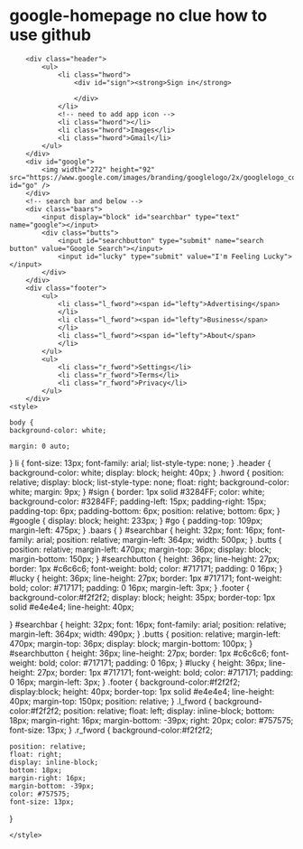 # google-homepage no clue how to use github

<!DOCTYPE html>
<html>
<head>
    <title>GoogleHomepageee</title>
    <link type="text/css" rel="stylesheet" href="goggles.css"
</head>
<body>
    
        <div class="header">
            <ul>
                <li class="hword">
                    <div id="sign"><strong>Sign in</strong>

                    </div>
                </li>
                <!-- need to add app icon -->
                <li class="hword"></li>
                <li class="hword">Images</li>
                <li class="hword">Gmail</li>
            </ul>
        </div>
        <div id="google">
            <img width="272" height="92" src="https://www.google.com/images/branding/googlelogo/2x/googlelogo_color_272x92dp.png" id="go" />
        </div>
        <!-- search bar and below -->
        <div class="baars">
            <input display="block" id="searchbar" type="text" name="google"></input>
            <div class="butts">
                <input id="searchbutton" type="submit" name="search button" value="Google Search"></input>
                <input id="lucky" type="submit" value="I'm Feeling Lucky"></input>
            </div>
        </div>
        <div class="footer">
            <ul>
                <li class="l_fword"><span id="lefty">Advertising</span>
                </li>
                <li class="l_fword"><span id="lefty">Business</span>
                </li>
                <li class="l_fword"><span id="lefty">About</span>
                </li>
            </ul>
            <ul>
                <li class="r_fword">Settings</li>
                <li class="r_fword">Terms</li>
                <li class="r_fword">Privacy</li>
            </ul>
        </div>
    <style>
    
    body {
    background-color: white;
    
    margin: 0 auto;
}
li {
    font-size: 13px;
    font-family: arial;
    list-style-type: none;
}
.header {
    background-color: white;
    display: block;
    height: 40px;
}
.hword {
    position: relative;
    display: block;
    list-style-type: none;
    float: right;
    background-color: white;
    margin: 9px;
}
#sign {
    border: 1px solid #3284FF;
    color: white;
    background-color: #3284FF;
    padding-left: 15px;
    padding-right: 15px;
    padding-top: 6px;
    padding-bottom: 6px;
    position: relative;
    bottom: 6px;
}
#google {
    display: block;
    height: 233px;
}
#go {
    padding-top: 109px;
    margin-left: 475px;
}
.baars {
}
#searchbar {
    height: 32px;
    font: 16px;
    font-family: arial;
    position: relative;
    margin-left: 364px;
    width: 500px;
}
.butts {
    position: relative;
    margin-left: 470px;
    margin-top: 36px;
    display: block;
    margin-bottom: 150px;
}
#searchbutton {
    height: 36px;
    line-height: 27px;
    border: 1px #c6c6c6;
    font-weight: bold;
    color: #717171;
    padding: 0 16px;
}
#lucky {
    height: 36px;
    line-height: 27px;
    border: 1px #717171;
    font-weight: bold;
    color: #717171;
    padding: 0 16px;
    margin-left: 3px;
}
.footer {
    background-color:#f2f2f2;
    display: block;
    height: 35px;
    border-top: 1px solid #e4e4e4;
    line-height: 40px;
   
}
#searchbar {
    height: 32px;
    font: 16px;
    font-family: arial;
    position: relative;
    margin-left: 364px;
    width: 490px;
}
.butts {
    position: relative;
    margin-left: 470px;
    margin-top: 36px;
    display: block;
    margin-bottom: 100px;
}
#searchbutton {
    height: 36px;
    line-height: 27px;
    border: 1px #c6c6c6;
    font-weight: bold;
    color: #717171;
    padding: 0 16px;
}
#lucky {
    height: 36px;
    line-height: 27px;
    border: 1px #717171;
    font-weight: bold;
    color: #717171;
    padding: 0 16px;
    margin-left: 3px;
}
.footer {
    background-color:#f2f2f2;
    display:block;
    height: 40px;
    border-top: 1px solid #e4e4e4;
    line-height: 40px;
    margin-top: 150px;
    position: relative;
}
.l_fword {
     background-color:#f2f2f2;
    position: relative;
    float: left;
    display: inline-block;
    bottom: 18px;
    margin-right: 16px;
     margin-bottom: -39px;
    right: 20px;
    color: #757575;
    font-size: 13px;
}
.r_fword {
         background-color:#f2f2f2;

    position: relative;
    float: right;
    display: inline-block;
    bottom: 18px;
    margin-right: 16px;
    margin-bottom: -39px;
    color: #757575;
    font-size: 13px;
}
    
    </style>
</body>
</html>

